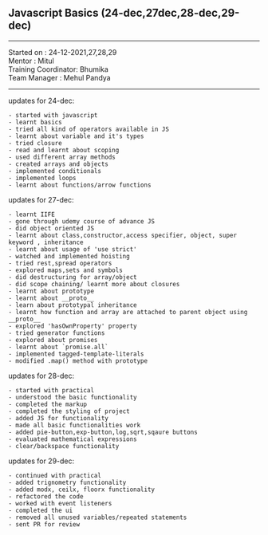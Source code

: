 ## Javascript Basics (24-dec,27dec,28-dec,29-dec)

<hr>
Started on : 24-12-2021,27,28,29<br>
Mentor : Mitul <br>
Training Coordinator: Bhumika<br>
Team Manager : Mehul Pandya
<hr>

updates for 24-dec: <br>
    
    - started with javascript
    - learnt basics
    - tried all kind of operators available in JS
    - learnt about variable and it's types
    - tried closure
    - read and learnt about scoping
    - used different array methods
    - created arrays and objects
    - implemented conditionals
    - implemented loops
    - learnt about functions/arrow functions

updates for 27-dec: <br>

    - learnt IIFE
    - gone through udemy course of advance JS
    - did object oriented JS
    - learnt about class,constructor,access specifier, object, super keyword , inheritance
    - learnt about usage of 'use strict'
    - watched and implemented hoisting
    - tried rest,spread operators
    - explored maps,sets and symbols
    - did destructuring for array/object
    - did scope chaining/ learnt more about closures
    - learnt about prototype
    - learnt about __proto__
    - learn about prototypal inheritance
    - learnt how function and array are attached to parent object using __proto__
    - explored 'hasOwnProperty' property
    - tried generator functions
    - explored about promises
    - learnt about `promise.all`
    - implemented tagged-template-literals
    - modified .map() method with prototype

updates for 28-dec: <br>

    - started with practical
    - understood the basic functionality
    - completed the markup
    - completed the styling of project
    - added JS for functionality
    - made all basic functionalities work
    - added pie-button,exp-button,log,sqrt,sqaure buttons
    - evaluated mathematical expressions
    - clear/backspace functionality

updates for 29-dec:
    
    - continued with practical
    - added trignometry functionality
    - added modx, ceilx, floorx functionality
    - refactored the code
    - worked with event listeners
    - completed the ui
    - removed all unused variables/repeated statements
    - sent PR for review